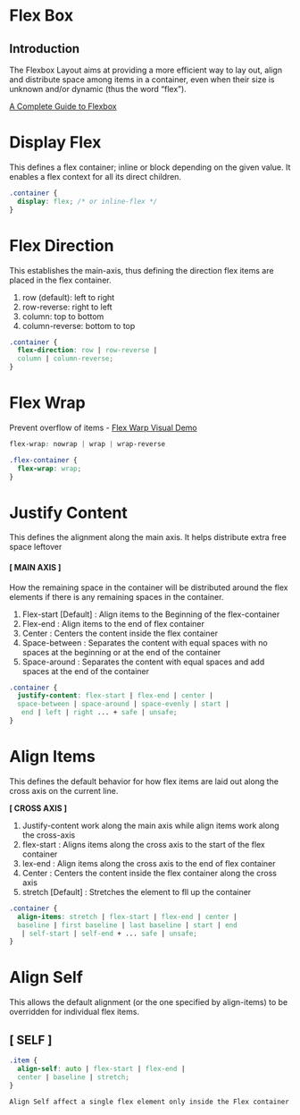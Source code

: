 # Flex Box

## Introduction
The Flexbox Layout aims at providing a more efficient way to lay out, align and distribute space among items in a container, even when their size is unknown and/or dynamic (thus the word “flex”).

[A Complete Guide to Flexbox](https://css-tricks.com/snippets/css/a-guide-to-flexbox/)
# Display Flex
This defines a flex container; inline or block depending on the given value. It enables a flex context for all its direct children.

```css
.container {
  display: flex; /* or inline-flex */
}
```

# Flex Direction
This establishes the main-axis, thus defining the direction flex items are placed in the flex container.

1. row (default): left to right
2. row-reverse: right to left
3. column: top to bottom
4. column-reverse: bottom to top

```css
.container {
  flex-direction: row | row-reverse | 
  column | column-reverse;
}
```

# Flex Wrap 
Prevent overflow of items - [Flex Warp Visual Demo](https://css-tricks.com/almanac/properties/f/flex-wrap/)

```css
flex-wrap: nowrap | wrap | wrap-reverse

.flex-container {
  flex-wrap: wrap;
}
```

# Justify Content 

This defines the alignment along the main axis. It helps distribute extra free space leftover

#### [ MAIN AXIS ]

How the remaining space in the container will be distributed around the flex elements if there is any remaining spaces in the container.

1. Flex-start [Default] : Align items to the Beginning of the flex-container
2. Flex-end : Align items to the end of flex container
3. Center : Centers the content inside the flex container
4. Space-between : Separates the content with equal spaces with no spaces at the beginning or at the end of the container
5. Space-around : Separates the content with equal spaces and add spaces at the end of the container


```css
.container {
  justify-content: flex-start | flex-end | center | 
  space-between | space-around | space-evenly | start |
   end | left | right ... + safe | unsafe;
}
```


# Align Items 
This defines the default behavior for how flex items are laid out along the cross axis on the current line.

**[ CROSS AXIS ]**<br/>

1. Justify-content work along the main axis while align items work along the cross-axis
2. flex-start : Aligns items along the cross axis to the start of the flex container
3. lex-end : Align items along the cross axis to the end of flex container
4. Center : Centers the content inside the flex container along the cross axis
5. stretch [Default] : Stretches the element to fll up the container
```css
.container {
  align-items: stretch | flex-start | flex-end | center | 
  baseline | first baseline | last baseline | start | end
   | self-start | self-end + ... safe | unsafe;
}
```
# Align Self 

This allows the default alignment (or the one specified by align-items) to be overridden for individual flex items.

## [ SELF ]
```css
.item {
  align-self: auto | flex-start | flex-end |
  center | baseline | stretch;
}

Align Self affect a single flex element only inside the Flex container.
```


